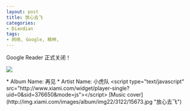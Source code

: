 ```yaml
---
layout: post
title: 放心去飞
categories:
- Diandian
tags:
- 网络, Google, 精神, 
---
```

<p>Google Reader 正式关闭！</p>
<p><img src="http://m1.img.srcdd.com/farm5/d/2013/0703/23/4D90AC544A02CCAD9133B575EE09D1CE_B500_900_500_111.PNG" /><br /></p>* Album Name: 再见
* Artist Name: 小虎队
&lt;script type="text/javascript" src="http://www.xiami.com/widget/player-single?uid=0&sid=376650&mode=js"&gt;&lt;/script&gt;
[Music cover](http://img.xiami.com/images/album/img22/3122/15673.jpg "放心去飞")
